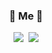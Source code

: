 <h3 align="center"> 🍒 Me 🍒 </h3>

<p align="center">
  <a href="https://devlog-wjdrbs96.tistory.com/"><img src="https://img.shields.io/badge/Tech%20Blog-11B48A?style=flat-square&logo=Vimeo&logoColor=white&link=https://devlog-wjdrbs96.tistory.com/"/></a>&nbsp
  <a href="mailto:wjdrbs966@naver.com"><img src="https://img.shields.io/badge/Gmail-d14836?style=flat-square&logo=Gmail&logoColor=white&link=wjdrbs966@naver.com"/></a>
</p>
